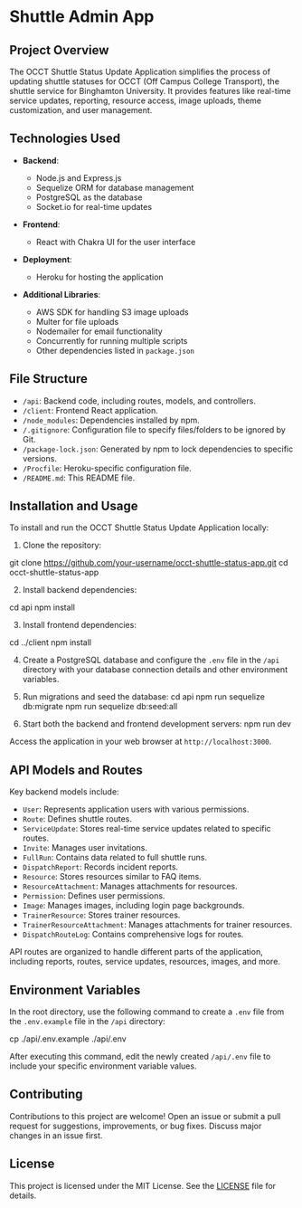 # Shuttle Admin App

## Project Overview

The OCCT Shuttle Status Update Application simplifies the process of updating shuttle statuses for OCCT (Off Campus College Transport), the shuttle service for Binghamton University. It provides features like real-time service updates, reporting, resource access, image uploads, theme customization, and user management.

## Technologies Used

- **Backend**:

  - Node.js and Express.js
  - Sequelize ORM for database management
  - PostgreSQL as the database
  - Socket.io for real-time updates

- **Frontend**:

  - React with Chakra UI for the user interface

- **Deployment**:

  - Heroku for hosting the application

- **Additional Libraries**:
  - AWS SDK for handling S3 image uploads
  - Multer for file uploads
  - Nodemailer for email functionality
  - Concurrently for running multiple scripts
  - Other dependencies listed in `package.json`

## File Structure

- `/api`: Backend code, including routes, models, and controllers.
- `/client`: Frontend React application.
- `/node_modules`: Dependencies installed by npm.
- `/.gitignore`: Configuration file to specify files/folders to be ignored by Git.
- `/package-lock.json`: Generated by npm to lock dependencies to specific versions.
- `/Procfile`: Heroku-specific configuration file.
- `/README.md`: This README file.

## Installation and Usage

To install and run the OCCT Shuttle Status Update Application locally:

1. Clone the repository:

git clone https://github.com/your-username/occt-shuttle-status-app.git
cd occt-shuttle-status-app

2. Install backend dependencies:

cd api
npm install

3. Install frontend dependencies:

cd ../client
npm install

4. Create a PostgreSQL database and configure the `.env` file in the `/api` directory with your database connection details and other environment variables.

5. Run migrations and seed the database:
   cd api
   npm run sequelize db:migrate
   npm run sequelize db:seed:all

6. Start both the backend and frontend development servers:
   npm run dev

Access the application in your web browser at `http://localhost:3000`.

## API Models and Routes

Key backend models include:

- `User`: Represents application users with various permissions.
- `Route`: Defines shuttle routes.
- `ServiceUpdate`: Stores real-time service updates related to specific routes.
- `Invite`: Manages user invitations.
- `FullRun`: Contains data related to full shuttle runs.
- `DispatchReport`: Records incident reports.
- `Resource`: Stores resources similar to FAQ items.
- `ResourceAttachment`: Manages attachments for resources.
- `Permission`: Defines user permissions.
- `Image`: Manages images, including login page backgrounds.
- `TrainerResource`: Stores trainer resources.
- `TrainerResourceAttachment`: Manages attachments for trainer resources.
- `DispatchRouteLog`: Contains comprehensive logs for routes.

API routes are organized to handle different parts of the application, including reports, routes, service updates, resources, images, and more.

## Environment Variables

In the root directory, use the following command to create a `.env` file from the `.env.example` file in the `/api` directory:

cp ./api/.env.example ./api/.env

After executing this command, edit the newly created `/api/.env` file to include your specific environment variable values.

## Contributing

Contributions to this project are welcome! Open an issue or submit a pull request for suggestions, improvements, or bug fixes. Discuss major changes in an issue first.

## License

This project is licensed under the MIT License. See the [LICENSE](LICENSE) file for details.
